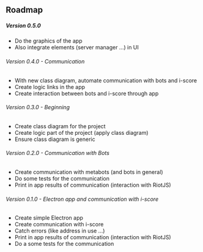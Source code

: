 
## Roadmap

##### Version 0.5.0
* Do the graphics of the app
* Also integrate elements (server manager ...) in UI

###### Version 0.4.0 - Communication
* With new class diagram, automate communication with bots and i-score
* Create logic links in the app
* Create interaction between bots and i-score through app

###### Version 0.3.0 - Beginning
* Create class diagram for the project
* Create logic part of the project (apply class diagram)
* Ensure class diagram is generic

###### Version 0.2.0 - Communication with Bots 
* Create communication with metabots (and bots in general)
* Do some tests for the communication
* Print in app results of communication (interaction with RiotJS)

###### Version 0.1.0 - Electron app and communication with i-score
* Create simple Electron app
* Create communication with i-score
* Catch errors (like address in use ...)
* Print in app results of communication (interaction with RiotJS)
* Do a some tests for the communication

